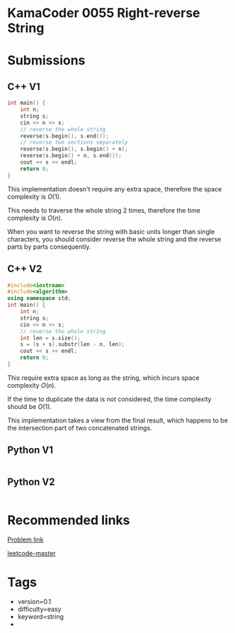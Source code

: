 # KamaCoder 0055 Right-reverse String

# Submissions

## C++ V1

```C++
int main() {
    int n;
    string s;
    cin >> n >> s;
    // reverse the whole string
    reverse(s.begin(), s.end());
    // reverse two sections separately
    reverse(s.begin(), s.begin() + n);
    reverse(s.begin() + n, s.end());
    cout << s << endl;
    return 0;    
}
```

This implementation doesn't require any extra space, therefore the space complexity is $O(1)$.

This needs to traverse the whole string 2 times, therefore the time complexity is $O(n)$.

When you want to reverse the string with basic units longer than single characters, you should consider reverse the whole string and the reverse parts by parts consequently.


## C++ V2

```C++
#include<iostream>
#include<algorithm>
using namespace std;
int main() {
    int n;
    string s;
    cin >> n >> s;
    // reverse the whole string
    int len = s.size();
    s = (s + s).substr(len - n, len);
    cout << s << endl;
    return 0;    
}
```

This require extra space as long as the string, which incurs space complexity $O(n)$.

If the time to duplicate the data is not considered, the time complexity should be $O(1)$.

This implementation takes a view from the final result, which happens to be the intersection part of two concatenated strings. 


## Python V1

```python
```



## Python V2

```python

```





# Recommended links

[Problem link](https://kamacoder.com/problempage.php?pid=1065)

[leetcode-master](https://github.com/youngyangyang04/leetcode-master/blob/master/problems/kama55.%E5%8F%B3%E6%97%8B%E5%AD%97%E7%AC%A6%E4%B8%B2.md)



# Tags

- version=0.1
- difficulty=easy
- keyword=string
- 